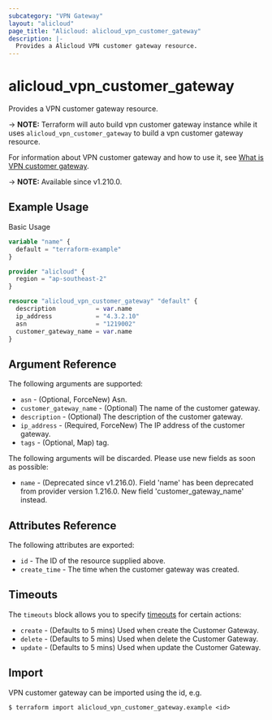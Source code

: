 ```yaml
---
subcategory: "VPN Gateway"
layout: "alicloud"
page_title: "Alicloud: alicloud_vpn_customer_gateway"
description: |-
  Provides a Alicloud VPN customer gateway resource.
---
```


# alicloud_vpn_customer_gateway

Provides a VPN customer gateway resource.

-> **NOTE:** Terraform will auto build vpn customer gateway instance  while it uses `alicloud_vpn_customer_gateway` to build a vpn customer gateway resource.

For information about VPN customer gateway and how to use it, see [What is VPN customer gateway](https://www.alibabacloud.com/help/en/doc-detail/120368.html).

-> **NOTE:** Available since v1.210.0.

## Example Usage

Basic Usage

```terraform
variable "name" {
  default = "terraform-example"
}

provider "alicloud" {
  region = "ap-southeast-2"
}

resource "alicloud_vpn_customer_gateway" "default" {
  description           = var.name
  ip_address            = "4.3.2.10"
  asn                   = "1219002"
  customer_gateway_name = var.name
}
```

## Argument Reference

The following arguments are supported:
* `asn` - (Optional, ForceNew) Asn.
* `customer_gateway_name` - (Optional) The name of the customer gateway.
* `description` - (Optional) The description of the customer gateway.
* `ip_address` - (Required, ForceNew) The IP address of the customer gateway.
* `tags` - (Optional, Map) tag.

The following arguments will be discarded. Please use new fields as soon as possible:
* `name` - (Deprecated since v1.216.0). Field 'name' has been deprecated from provider version 1.216.0. New field 'customer_gateway_name' instead.

## Attributes Reference

The following attributes are exported:
* `id` - The ID of the resource supplied above.
* `create_time` - The time when the customer gateway was created.

## Timeouts

The `timeouts` block allows you to specify [timeouts](https://www.terraform.io/docs/configuration-0-11/resources.html#timeouts) for certain actions:
* `create` - (Defaults to 5 mins) Used when create the Customer Gateway.
* `delete` - (Defaults to 5 mins) Used when delete the Customer Gateway.
* `update` - (Defaults to 5 mins) Used when update the Customer Gateway.

## Import

VPN customer gateway can be imported using the id, e.g.

```shell
$ terraform import alicloud_vpn_customer_gateway.example <id>
```